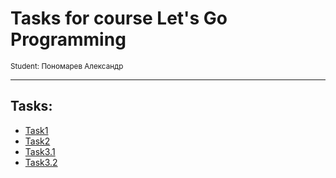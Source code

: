 # Tasks for course Let's Go Programming
<sub>Student: Пономарев Александр</sub>
____________

## Tasks:
  - [Task1](Calculator)
  - [Task2](KthLargest)
  - [Task3.1](Factorial)
  - [Task3.2](Files)
